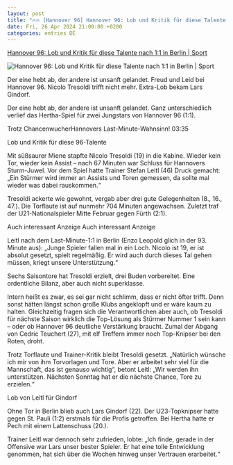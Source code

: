 ```yaml
---
layout: post
title: "🔥🔥 [Hannover 96] Hannover 96: Lob und Kritik für diese Talente nach 1:1 in Berlin | Sport"
date: Fri, 26 Apr 2024 21:00:00 +0200
categories: entries DE
---
```

[Hannover 96: Lob und Kritik für diese Talente nach 1:1 in Berlin | Sport](https://www.bild.de/sport/fussball/hannover-96-lob-und-kritik-fuer-diese-talente-nach-1-1-in-berlin-662ce61759c5620b9b52cb5a)

![Hannover 96: Lob und Kritik für diese Talente nach 1:1 in Berlin | Sport](https://images.bild.de/662ce61759c5620b9b52cb5a/a6dc6e8b894b91a63c9f5ad622f9286d,7acce885?w=1280)

Der eine hebt ab, der andere ist unsanft gelandet. Freud und Leid bei Hannover 96. Nicolo Tresoldi trifft nicht mehr. Extra-Lob bekam Lars Gindorf.

Der eine hebt ab, der andere ist unsanft gelandet. Ganz unterschiedlich verlief das Hertha-Spiel für zwei Jungstars von Hannover 96 (1:1).

Trotz ChancenwucherHannovers Last-Minute-Wahnsinn! 03:35

Lob und Kritik für diese 96-Talente

Mit süßsaurer Miene stapfte Nicolo Tresoldi (19) in die Kabine. Wieder kein Tor, wieder kein Assist – nach 67 Minuten war Schluss für Hannovers Sturm-Juwel. Vor dem Spiel hatte Trainer Stefan Leitl (46) Druck gemacht: „Ein Stürmer wird immer an Assists und Toren gemessen, da sollte mal wieder was dabei rauskommen.“

Tresoldi ackerte wie gewohnt, vergab aber drei gute Gelegenheiten (8., 16., 47.). Die Torflaute ist auf nunmehr 704 Minuten angewachsen. Zuletzt traf der U21-Nationalspieler Mitte Februar gegen Fürth (2:1).

Auch interessant Anzeige Auch interessant Anzeige

Leitl nach dem Last-Minute-1:1 in Berlin (Enzo Leopold glich in der 93. Minute aus): „Junge Spieler fallen mal in ein Loch. Nicolo ist 19, er ist absolut gesetzt, spielt regelmäßig. Er wird auch durch dieses Tal gehen müssen, kriegt unsere Unterstützung.“

Sechs Saisontore hat Tresoldi erzielt, drei Buden vorbereitet. Eine ordentliche Bilanz, aber auch nicht superklasse.

Intern heißt es zwar, es sei gar nicht schlimm, dass er nicht öfter trifft. Denn sonst hätten längst schon große Klubs angeklopft und er wäre kaum zu halten. Gleichzeitig fragen sich die Verantwortlichen aber auch, ob Tresoldi für nächste Saison wirklich die Top-Lösung als Stürmer Nummer 1 sein kann – oder ob Hannover 96 deutliche Verstärkung braucht. Zumal der Abgang von Cedric Teuchert (27), mit elf Treffern immer noch Top-Knipser bei den Roten, droht.

Trotz Torflaute und Trainer-Kritik bleibt Tresoldi gesetzt. „Natürlich wünsche ich mir von ihm Torvorlagen und Tore. Aber er arbeitet sehr viel für die Mannschaft, das ist genauso wichtig“, betont Leitl: „Wir werden ihn unterstützen. Nächsten Sonntag hat er die nächste Chance, Tore zu erzielen.“

Lob von Leitl für Gindorf

Ohne Tor in Berlin blieb auch Lars Gindorf (22). Der U23-Topknipser hatte gegen St. Pauli (1:2) erstmals für die Profis getroffen. Bei Hertha hatte er Pech mit einem Lattenschuss (20.).

Trainer Leitl war dennoch sehr zufrieden, lobte: „Ich finde, gerade in der Offensive war Lars unser bester Spieler. Er hat eine tolle Entwicklung genommen, hat sich über die Wochen hinweg unser Vertrauen erarbeitet.“


